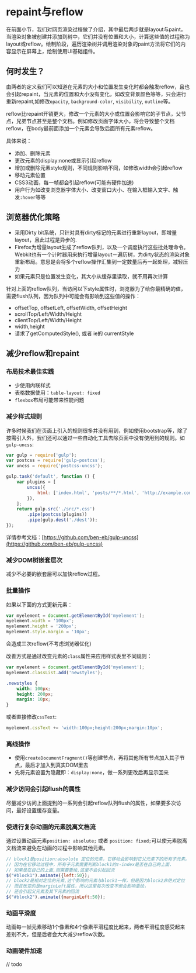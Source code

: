 # repaint与reflow
在前面小节，我们对网页渲染过程做了介绍，其中最后两步就是layout与paint，当渲染对象被创建并添加到树中，它们并没有位置和大小，计算这些值的过程称为layout或reflow。绘制阶段，遍历渲染树并调用渲染对象的paint方法将它们的内容显示在屏幕上，绘制使用UI基础组件。
## 何时发生？
由两者的定义我们可以知道在元素的大小和位置发生变化时都会触发reflow，且也会引起repaint，当元素的位置和大小没有变化，如改变背景颜色等等，只会进行重新repaint,如修改`opacity`, `background-color`, `visibility`, `outline`等。

reflow比repaint开销更大，修改一个元素的大小或位置会影响它的子节点，父节点，兄弟节点甚至是整个文档。例如修改页面字体大小，将会导致整个文档reflow，在body最前面添加一个元素会导致后面所有元素reflow。

具体来说：
* 添加、删除元素
* 更改元素的display:none或显示引起reflow
* 增加或删除元素style规则，不同规则影响不同，如修改width会引起reflow
* 移动元素位置
* CSS3动画，每一帧都会引起reflow(可能有硬件加速)
* 用户行为如改变浏览器字体大小、改变窗口大小、在输入框输入文字、触发`:hover`等等

## 浏览器优化策略

* 采用Dirty bit系统，只针对具有dirty标记的元素进行重新layout，即增量layout，且此过程是异步的.
* Firefox为增量layout生成了reflow队列，以及一个调度执行这些批处理命令。Webkit也有一个计时器用来执行增量layout－遍历树，为dirty状态的渲染对象重新布局。意思是会将多个reflow操作汇集到一定数量后再一起处理，减轻压力
* 如果元素只是位置发生变化，其大小从缓存里读取，就不用再次计算

针对上面的reflow队列，当访问以下style属性时，浏览器为了给你最精确的值，需要flush队列，因为队列中可能会有影响到这些值的操作：

* offsetTop, offsetLeft, offsetWidth, offsetHeight
* scrollTop/Left/Width/Height
* clientTop/Left/Width/Height
* width,height
* 请求了getComputedStyle(), 或者 ie的 currentStyle

## 减少reflow和repaint

### 布局技术最佳实践
* 少使用内联样式
* 表格数据使用：`table-layout: fixed`
* `flexbox`布局可能带来性能问题

### 减少样式规则
许多时候我们在页面上引入的规则很多并没有用到，例如使用bootstrap等，除了按需引入外，我们还可以通过一些自动化工具去除页面中没有使用到的规则。如`gulp-uncss`:

```js
var gulp = require('gulp');
var postcss = require('gulp-postcss');
var uncss = require('postcss-uncss');

gulp.task('default', function () {
    var plugins = [
        uncss({
            html: ['index.html', 'posts/**/*.html', 'http://example.com']
        }),
    ];
    return gulp.src('./src/*.css')
        .pipe(postcss(plugins))
        .pipe(gulp.dest('./dest'));
});
```
详情参考文档：[https://github.com/ben-eb/gulp-uncss](https://github.com/ben-eb/gulp-uncss)

### 减少DOM树嵌套层次
减少不必要的嵌套层可以加快reflow过程。

### 批量操作
如果以下面的方式更新元素：
```js
var myelement = document.getElementById('myelement');
myelement.width = '100px';
myelement.height = '200px';
myelement.style.margin = '10px';
```
会造成三次reflow(不考虑浏览器优化)

改善方式是通过改变元素的`class`属性来应用样式表里不同规则：
```js
var myelement = document.getElementById('myelement');
myelement.classList.add('newstyles');
```
```css
.newstyles {
	width: 100px;
	height: 200px;
	margin: 10px;
}

```
或者直接修改`cssText`:
```js
myelement.cssText += 'width:100px;height:200px;margin:10px';
```

### 离线操作

* 使用`createDocumentFragment()`等创建节点，再将其他所有节点加入其子节点，最后才加入到真实DOM里去
* 先将元素设置为隐藏即：`display:none`，做一系列更改后再显示回来

### 减少访问会引起flush的属性
尽量减少访问上面提到的一系列会引起reflow队列flush的属性，如果要多次访问，最好设置缓存变量。

### 使进行复杂动画的元素脱离文档流
通过设置动画元素`position: absolute;` 或者 `position: fixed;`可以使元素脱离文档流来避免在动画的过程中影响其他元素。

```js
// block1是position:absolute 定位的元素，它移动会影响到它父元素下的所有子元素。
// 因为在它移动过程中，所有子元素需要判断block1的z-index是否在自己的上面，
// 如果是在自己的上面,则需要重绘,这里不会引起回流
$("#block1").animate({left:50});
// block2是相对定位的元素,这个影响的元素与block1一样，但是因为block2非绝对定位
// 而且改变的是marginLeft属性，所以这里每次改变不但会影响重绘，
// 还会引起父元素及其下元素的回流
$("#block2").animate({marginLeft:50});
```

### 动画平滑度

动画每一帧元素移动1个像素和4个像素平滑程度比起来，两者平滑程度感受起来差别不大，但是后者会大大减少reflow次数。

### 动画硬件加速
// todo